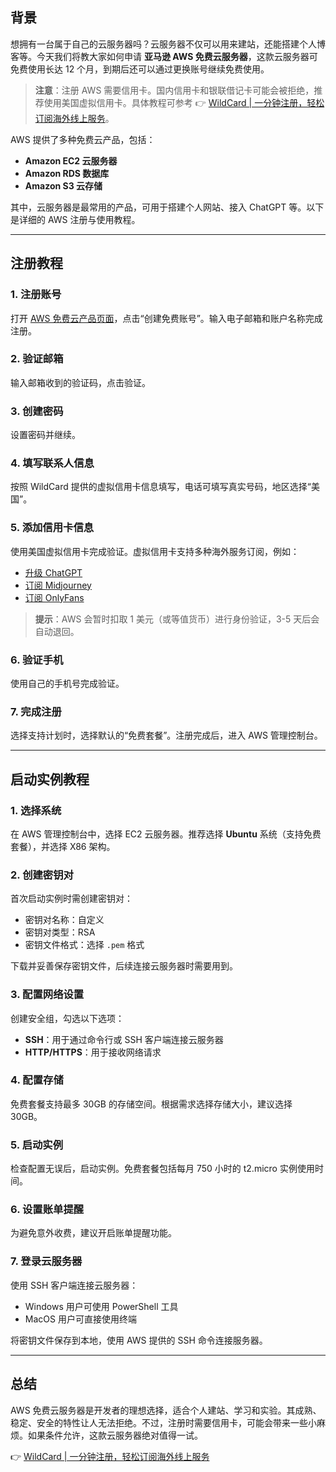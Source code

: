 ## 背景

想拥有一台属于自己的云服务器吗？云服务器不仅可以用来建站，还能搭建个人博客等。今天我们将教大家如何申请 **亚马逊 AWS 免费云服务器**，这款云服务器可免费使用长达 12 个月，到期后还可以通过更换账号继续免费使用。

> **注意**：注册 AWS 需要信用卡。国内信用卡和银联借记卡可能会被拒绝，推荐使用美国虚拟信用卡。具体教程可参考 👉 [WildCard | 一分钟注册，轻松订阅海外线上服务](https://bit.ly/bewildcard)。

AWS 提供了多种免费云产品，包括：
- **Amazon EC2 云服务器**
- **Amazon RDS 数据库**
- **Amazon S3 云存储**

其中，云服务器是最常用的产品，可用于搭建个人网站、接入 ChatGPT 等。以下是详细的 AWS 注册与使用教程。

---

## 注册教程

### 1. 注册账号
打开 [AWS 免费云产品页面](https://aws.amazon.com/cn/free/)，点击“创建免费账号”。输入电子邮箱和账户名称完成注册。

### 2. 验证邮箱
输入邮箱收到的验证码，点击验证。

### 3. 创建密码
设置密码并继续。

### 4. 填写联系人信息
按照 WildCard 提供的虚拟信用卡信息填写，电话可填写真实号码，地区选择“美国”。

### 5. 添加信用卡信息
使用美国虚拟信用卡完成验证。虚拟信用卡支持多种海外服务订阅，例如：
- [升级 ChatGPT](https://bit.ly/bewildcard)
- [订阅 Midjourney](https://bit.ly/bewildcard)
- [订阅 OnlyFans](https://bit.ly/bewildcard)

> **提示**：AWS 会暂时扣取 1 美元（或等值货币）进行身份验证，3-5 天后会自动退回。

### 6. 验证手机
使用自己的手机号完成验证。

### 7. 完成注册
选择支持计划时，选择默认的“免费套餐”。注册完成后，进入 AWS 管理控制台。

---

## 启动实例教程

### 1. 选择系统
在 AWS 管理控制台中，选择 EC2 云服务器。推荐选择 **Ubuntu** 系统（支持免费套餐），并选择 X86 架构。

### 2. 创建密钥对
首次启动实例时需创建密钥对：
- 密钥对名称：自定义
- 密钥对类型：RSA
- 密钥文件格式：选择 `.pem` 格式

下载并妥善保存密钥文件，后续连接云服务器时需要用到。

### 3. 配置网络设置
创建安全组，勾选以下选项：
- **SSH**：用于通过命令行或 SSH 客户端连接云服务器
- **HTTP/HTTPS**：用于接收网络请求

### 4. 配置存储
免费套餐支持最多 30GB 的存储空间。根据需求选择存储大小，建议选择 30GB。

### 5. 启动实例
检查配置无误后，启动实例。免费套餐包括每月 750 小时的 t2.micro 实例使用时间。

### 6. 设置账单提醒
为避免意外收费，建议开启账单提醒功能。

### 7. 登录云服务器
使用 SSH 客户端连接云服务器：
- Windows 用户可使用 PowerShell 工具
- MacOS 用户可直接使用终端

将密钥文件保存到本地，使用 AWS 提供的 SSH 命令连接服务器。

---

## 总结

AWS 免费云服务器是开发者的理想选择，适合个人建站、学习和实验。其成熟、稳定、安全的特性让人无法拒绝。不过，注册时需要信用卡，可能会带来一些小麻烦。如果条件允许，这款云服务器绝对值得一试。

👉 [WildCard | 一分钟注册，轻松订阅海外线上服务](https://bit.ly/bewildcard)